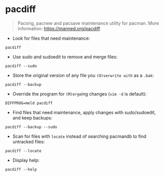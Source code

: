 # pacdiff

> Pacorig, pacnew and pacsave maintenance utility for pacman.
> More information: <https://manned.org/pacdiff>.

- Look for files that need maintenance:

`pacdiff`

- Use sudo and sudoedit to remove and merge files:

`pacdiff --sudo`

- Store the original version of any file you `(O)verwrite with` as a `.bak`:

`pacdiff --backup`

- Override the program for `(M)erge`ing changes (`vim -d` is default):

`DIFFPROG=meld pacdiff`

- Find files that need maintenance, apply changes with sudo/sudoedit, and keep backups:

`pacdiff --backup --sudo`

- Scan for files with `locate` instead of searching pacmandb to find untracked files:

`pacdiff --locate`

- Display help:

`pacdiff --help`

